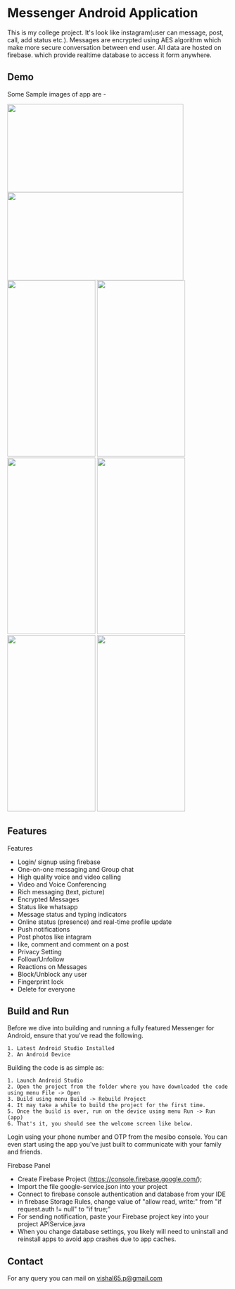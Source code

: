 
# Messenger Android Application

This is my college project. It's look like instagram(user can message, post, call, add status etc.).
Messages are encrypted using AES algorithm which make more secure conversation between end user. All data are hosted on firebase. which provide realtime database to access it form anywhere.




## Demo

Some Sample images of app are -

<img src="https://user-images.githubusercontent.com/73978467/160288089-5c4f2642-da3f-4929-8eb7-822d4d31ca88.jpg" data-canonical-src="https://user-images.githubusercontent.com/73978467/160288104-e80521da-c3c7-4f3d-bfc0-fa9cae47cef2.jpg" width="400" height="200" />

<img src="https://user-images.githubusercontent.com/73978467/160288094-e879fe83-17ef-4307-9009-a6f10998573b.jpg" data-canonical-src="https://user-images.githubusercontent.com/73978467/160288104-e80521da-c3c7-4f3d-bfc0-fa9cae47cef2.jpg" width="400" height="200" />

<img src="https://user-images.githubusercontent.com/73978467/160288104-e80521da-c3c7-4f3d-bfc0-fa9cae47cef2.jpg" data-canonical-src="https://user-images.githubusercontent.com/73978467/160288104-e80521da-c3c7-4f3d-bfc0-fa9cae47cef2.jpg" width="200" height="400" />

<img src="https://user-images.githubusercontent.com/73978467/160288096-e151a419-a825-4d1a-8466-e2b353e41021.jpg" data-canonical-src="https://user-images.githubusercontent.com/73978467/160288104-e80521da-c3c7-4f3d-bfc0-fa9cae47cef2.jpg" width="200" height="400" />

<img src="https://user-images.githubusercontent.com/73978467/160288098-2b575683-c00c-4b04-89b4-4389e032b873.jpg" data-canonical-src="https://user-images.githubusercontent.com/73978467/160288104-e80521da-c3c7-4f3d-bfc0-fa9cae47cef2.jpg" width="200" height="400" />

<img src="https://user-images.githubusercontent.com/73978467/160288099-8d51d00d-a755-4917-a8be-adc73f70454b.jpg" data-canonical-src="https://user-images.githubusercontent.com/73978467/160288104-e80521da-c3c7-4f3d-bfc0-fa9cae47cef2.jpg" width="200" height="400" />

<img src="https://user-images.githubusercontent.com/73978467/160288100-5fa78971-da0b-4043-83c4-d4e469d1c6dd.jpg" data-canonical-src="https://user-images.githubusercontent.com/73978467/160288104-e80521da-c3c7-4f3d-bfc0-fa9cae47cef2.jpg" width="200" height="400" />

<img src="https://user-images.githubusercontent.com/73978467/160288102-fa3e81b1-5cf5-4ee5-a47b-35663eb65748.jpg" data-canonical-src="https://user-images.githubusercontent.com/73978467/160288104-e80521da-c3c7-4f3d-bfc0-fa9cae47cef2.jpg" width="200" height="400" />


## Features

Features

- Login/ signup using firebase
- One-on-one messaging and Group chat
- High quality voice and video calling
- Video and Voice Conferencing
- Rich messaging (text, picture)
- Encrypted Messages
- Status like whatsapp
- Message status and typing indicators
- Online status (presence) and real-time profile update
- Push notifications
- Post photos like intagram 
- like, comment and comment on a post 
- Privacy Setting
- Follow/Unfollow
- Reactions on Messages
- Block/Unblock any user
- Fingerprint lock
- Delete for everyone

## Build and Run

Before we dive into building and running a fully featured Messenger for Android, ensure that you've read the following.

    1. Latest Android Studio Installed
    2. An Android Device

Building the code is as simple as:

    1. Launch Android Studio
    2. Open the project from the folder where you have downloaded the code using menu File -> Open
    3. Build using menu Build -> Rebuild Project
    4. It may take a while to build the project for the first time.
    5. Once the build is over, run on the device using menu Run -> Run (app)
    6. That's it, you should see the welcome screen like below.

Login using your phone number and OTP from the mesibo console. You can even start using the app you've just built to communicate with your family and friends.

Firebase Panel
- Create Firebase Project (https://console.firebase.google.com/);
- Import the file google-service.json into your project
- Connect to firebase console authentication and database from your IDE
- in firebase Storage Rules, change value of "allow read, write:" from "if request.auth != null" to "if true;"
- For sending notification, paste your Firebase project key into your project APIService.java
- When you change database settings, you likely will need to uninstall and reinstall apps to avoid app crashes due to app caches.

## Contact 
For any query you can mail on vishal65.p@gmail.com
